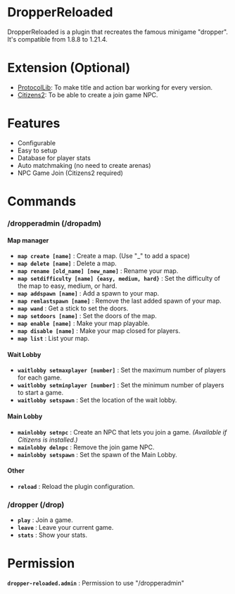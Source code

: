 # DropperReloaded

DropperReloaded is a plugin that recreates the famous minigame "dropper". It's compatible from 1.8.8 to 1.21.4.

# Extension (Optional)
- [ProtocolLib](https://www.spigotmc.org/resources/protocollib.1997/): To make title and action bar working for every version.
- [Citizens2](https://www.spigotmc.org/resources/citizens.13811/): To be able to create a join game NPC.

# Features
- Configurable
- Easy to setup
- Database for player stats
- Auto matchmaking (no need to create arenas)
- NPC Game Join (Citizens2 required)

# Commands
### /dropperadmin (/dropadm)

#### Map manager
- **`map create [name]`** : Create a map. (Use "_" to add a space)
- **`map delete [name]`** : Delete a map.
- **`map rename [old_name] [new_name]`** : Rename your map.
- **`map setdifficulty [name] {easy, medium, hard}`** : Set the difficulty of the map to easy, medium, or hard.
- **`map addspawn [name]`** : Add a spawn to your map.
- **`map remlastspawn [name]`** : Remove the last added spawn of your map.
- **`map wand`** : Get a stick to set the doors.
- **`map setdoors [name]`** : Set the doors of the map.
- **`map enable [name]`** : Make your map playable.
- **`map disable [name]`** : Make your map closed for players.
- **`map list`** : List your map.

#### Wait Lobby
- **`waitlobby setmaxplayer [number]`** : Set the maximum number of players for each game.
- **`waitlobby setminplayer [number]`** : Set the minimum number of players to start a game.
- **`waitlobby setspawn`** : Set the location of the wait lobby.

#### Main Lobby
- **`mainlobby setnpc`** : Create an NPC that lets you join a game. *(Available if Citizens is installed.)*
- **`mainlobby delnpc`** : Remove the join game NPC.
- **`mainlobby setspawn`** : Set the spawn of the Main Lobby.
  
#### Other
- **`reload`** : Reload the plugin configuration.

### /dropper (/drop)

- **`play`** : Join a game.
- **`leave`** : Leave your current game.
- **`stats`** : Show your stats.

# Permission

**`dropper-reloaded.admin`** : Permission to use "/dropperadmin"

